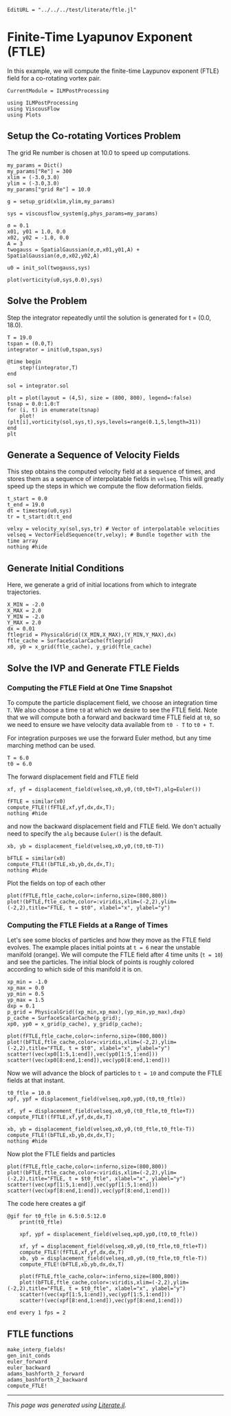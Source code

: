 ```@meta
EditURL = "../../../test/literate/ftle.jl"
```

# Finite-Time Lyapunov Exponent (FTLE)
In this example, we will compute the finite-time Laypunov exponent (FTLE) field for a co-rotating vortex pair.

```@meta
CurrentModule = ILMPostProcessing
```

````@example ftle
using ILMPostProcessing
using ViscousFlow
using Plots
````

## Setup the Co-rotating Vortices Problem
The grid Re number is chosen at 10.0 to speed up computations.

````@example ftle
my_params = Dict()
my_params["Re"] = 300
xlim = (-3.0,3.0)
ylim = (-3.0,3.0)
my_params["grid Re"] = 10.0

g = setup_grid(xlim,ylim,my_params)

sys = viscousflow_system(g,phys_params=my_params)

σ = 0.1
x01, y01 = 1.0, 0.0
x02, y02 = -1.0, 0.0
A = 3
twogauss = SpatialGaussian(σ,σ,x01,y01,A) + SpatialGaussian(σ,σ,x02,y02,A)

u0 = init_sol(twogauss,sys)

plot(vorticity(u0,sys,0.0),sys)
````

## Solve the Problem
Step the integrator repeatedly until the solution is generated for t = (0.0, 18.0).

````@example ftle
T = 19.0
tspan = (0.0,T)
integrator = init(u0,tspan,sys)

@time begin
    step!(integrator,T)
end

sol = integrator.sol

plt = plot(layout = (4,5), size = (800, 800), legend=:false)
tsnap = 0.0:1.0:T
for (i, t) in enumerate(tsnap)
    plot!(plt[i],vorticity(sol,sys,t),sys,levels=range(0.1,5,length=31))
end
plt
````

## Generate a Sequence of Velocity Fields
This step obtains the computed velocity field at a sequence of times, and stores them as a sequence of interpolatable
fields in `velseq`. This will greatly speed up the steps in which we compute the flow deformation fields.

````@example ftle
t_start = 0.0
t_end = 19.0
dt = timestep(u0,sys)
tr = t_start:dt:t_end

velxy = velocity_xy(sol,sys,tr) # Vector of interpolatable velocities
velseq = VectorFieldSequence(tr,velxy); # Bundle together with the time array
nothing #hide
````

## Generate Initial Conditions
Here, we generate a grid of initial locations from which to integrate
trajectories.

````@example ftle
X_MIN = -2.0
X_MAX = 2.0
Y_MIN = -2.0
Y_MAX = 2.0
dx = 0.01
ftlegrid = PhysicalGrid((X_MIN,X_MAX),(Y_MIN,Y_MAX),dx)
ftle_cache = SurfaceScalarCache(ftlegrid)
x0, y0 = x_grid(ftle_cache), y_grid(ftle_cache)
````

## Solve the IVP and Generate FTLE Fields
### Computing the FTLE Field at One Time Snapshot
To compute the particle displacement field, we choose an integration time `T`.
We also choose a time `t0` at which we desire to see the FTLE field. Note
that we will compute both a forward and backward time FTLE field at `t0`, so
we need to ensure we have velocity data available from `t0 - T` to `t0 + T`.

For integration purposes we use the forward Euler method, but any time marching
method can be used.

````@example ftle
T = 6.0
t0 = 6.0
````

The forward displacement field and FTLE field

````@example ftle
xf, yf = displacement_field(velseq,x0,y0,(t0,t0+T),alg=Euler())

fFTLE = similar(x0)
compute_FTLE!(fFTLE,xf,yf,dx,dx,T);
nothing #hide
````

and now the backward displacement field and FTLE field. We don't actually
need to specify the `alg` because `Euler()` is the default.

````@example ftle
xb, yb = displacement_field(velseq,x0,y0,(t0,t0-T))

bFTLE = similar(x0)
compute_FTLE!(bFTLE,xb,yb,dx,dx,T);
nothing #hide
````

Plot the fields on top of each other

````@example ftle
plot(fFTLE,ftle_cache,color=:inferno,size=(800,800))
plot!(bFTLE,ftle_cache,color=:viridis,xlim=(-2,2),ylim=(-2,2),title="FTLE, t = $t0", xlabel="x", ylabel="y")
````

### Computing the FTLE Fields at a Range of Times
Let's see some blocks of particles and how they move as the FTLE field evolves.
The example places initial points at `t = 6` near the unstable manifold (orange).
We will compute the FTLE field after 4 time units (`t = 10`) and see the particles.
The initial block of points is roughly colored according to which side of this
manifold it is on.

````@example ftle
xp_min = -1.0
xp_max = 0.0
yp_min = 0.5
yp_max = 1.5
dxp = 0.1
p_grid = PhysicalGrid((xp_min,xp_max),(yp_min,yp_max),dxp)
p_cache = SurfaceScalarCache(p_grid);
xp0, yp0 = x_grid(p_cache), y_grid(p_cache);

plot(fFTLE,ftle_cache,color=:inferno,size=(800,800))
plot!(bFTLE,ftle_cache,color=:viridis,xlim=(-2,2),ylim=(-2,2),title="FTLE, t = $t0", xlabel="x", ylabel="y")
scatter!(vec(xp0[1:5,1:end]),vec(yp0[1:5,1:end]))
scatter!(vec(xp0[8:end,1:end]),vec(yp0[8:end,1:end]))
````

Now we will advance the block of particles to `t = 10` and compute the FTLE fields
at that instant.

````@example ftle
t0_ftle = 10.0
xpf, ypf = displacement_field(velseq,xp0,yp0,(t0,t0_ftle))

xf, yf = displacement_field(velseq,x0,y0,(t0_ftle,t0_ftle+T))
compute_FTLE!(fFTLE,xf,yf,dx,dx,T)

xb, yb = displacement_field(velseq,x0,y0,(t0_ftle,t0_ftle-T))
compute_FTLE!(bFTLE,xb,yb,dx,dx,T);
nothing #hide
````

Now plot the FTLE fields and particles

````@example ftle
plot(fFTLE,ftle_cache,color=:inferno,size=(800,800))
plot!(bFTLE,ftle_cache,color=:viridis,xlim=(-2,2),ylim=(-2,2),title="FTLE, t = $t0_ftle", xlabel="x", ylabel="y")
scatter!(vec(xpf[1:5,1:end]),vec(ypf[1:5,1:end]))
scatter!(vec(xpf[8:end,1:end]),vec(ypf[8:end,1:end]))
````

The code here creates a gif

    @gif for t0_ftle in 6.5:0.5:12.0
        print(t0_ftle)

        xpf, ypf = displacement_field(velseq,xp0,yp0,(t0,t0_ftle))

        xf, yf = displacement_field(velseq,x0,y0,(t0_ftle,t0_ftle+T))
        compute_FTLE!(fFTLE,xf,yf,dx,dx,T)
        xb, yb = displacement_field(velseq,x0,y0,(t0_ftle,t0_ftle-T))
        compute_FTLE!(bFTLE,xb,yb,dx,dx,T)

        plot(fFTLE,ftle_cache,color=:inferno,size=(800,800))
        plot!(bFTLE,ftle_cache,color=:viridis,xlim=(-2,2),ylim=(-2,2),title="FTLE, t = $t0_ftle", xlabel="x", ylabel="y")
        scatter!(vec(xpf[1:5,1:end]),vec(ypf[1:5,1:end]))
        scatter!(vec(xpf[8:end,1:end]),vec(ypf[8:end,1:end]))

    end every 1 fps = 2

## FTLE functions
```@docs
make_interp_fields!
gen_init_conds
euler_forward
euler_backward
adams_bashforth_2_forward
adams_bashforth_2_backward
compute_FTLE!
```

---

*This page was generated using [Literate.jl](https://github.com/fredrikekre/Literate.jl).*

